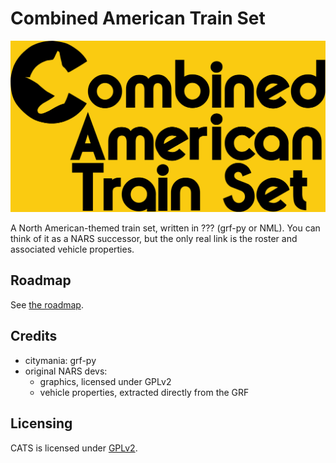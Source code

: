 # Combined American Train Set

![KITTY CAT](./logo.png)

A North American-themed train set, written in ??? (grf-py or NML).
You can think of it as a NARS successor, but the only real link is the roster and associated vehicle properties.

## Roadmap

See [the roadmap](./doc/ROADMAP.md).

## Credits

- citymania: grf-py
- original NARS devs:
  - graphics, licensed under GPLv2
  - vehicle properties, extracted directly from the GRF

## Licensing

CATS is licensed under [GPLv2](./LICENSE).
